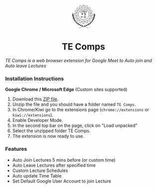 <p align="center">
  <img src="https://raw.githubusercontent.com/rushiranpise/TECOMPS/main/icon.svg" width="75" height="75"/>
</p>

<h1 align="center">TE Comps</h1>

*TE Comps is a web browser extension for Google Meet to Auto join and Auto leave Lectures*

### Installation Instructions
**Google Chrome / Microsoft Edge** (Custom sites supported)
1. Download this [ZIP file](https://github.com/rushiranpise/TECOMPS/raw/main/TEB%20Comps.zip).
1. Unzip the file and you should have a folder named `TE Comps`.
1. In Chrome/Kiwi go to the extensions page (`chrome://extensions` or `kiwi://extensions`).
1. Enable Developer Mode.
1. In the second top bar on the page, click on "Load unpacked"
1. Select the unzipped folder TE Comps.
1. The extension is now ready to use.

### Features
* Auto Join Lectures 5 mins before (or custom time)
* Auto Leave Lectures after specified time
* Custom Lecture Schedules
* Auto update Time Table
* Set Default Google User Account to join Lecture
